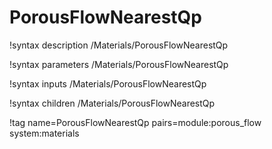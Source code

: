# PorousFlowNearestQp

!syntax description /Materials/PorousFlowNearestQp

!syntax parameters /Materials/PorousFlowNearestQp

!syntax inputs /Materials/PorousFlowNearestQp

!syntax children /Materials/PorousFlowNearestQp

!tag name=PorousFlowNearestQp pairs=module:porous_flow system:materials
